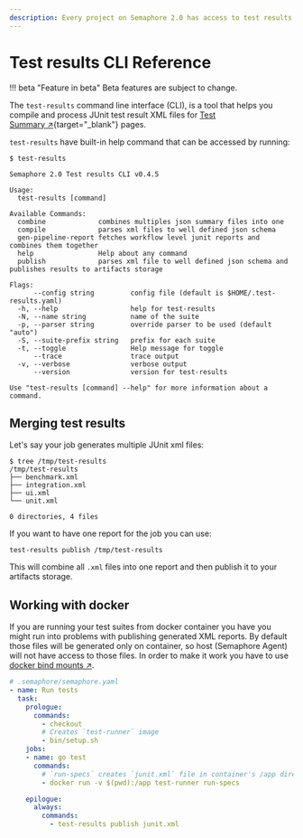 ```yaml
---
description: Every project on Semaphore 2.0 has access to test results compiler. See this page for more information.
---
```


# Test results CLI Reference

!!! beta "Feature in beta"
    Beta features are subject to change.

The `test-results` command line interface (CLI), is a tool that helps you compile and
process JUnit test result XML files for [Test Summary&nbsp;↗][test-summary-essentials]{target="_blank"} pages.

`test-results` have built-in help command that can be accessed by running:

```
$ test-results

Semaphore 2.0 Test results CLI v0.4.5

Usage:
  test-results [command]

Available Commands:
  combine             combines multiples json summary files into one
  compile             parses xml files to well defined json schema
  gen-pipeline-report fetches workflow level junit reports and combines them together
  help                Help about any command
  publish             parses xml file to well defined json schema and publishes results to artifacts storage

Flags:
      --config string         config file (default is $HOME/.test-results.yaml)
  -h, --help                  help for test-results
  -N, --name string           name of the suite
  -p, --parser string         override parser to be used (default "auto")
  -S, --suite-prefix string   prefix for each suite
  -t, --toggle                Help message for toggle
      --trace                 trace output
  -v, --verbose               verbose output
      --version               version for test-results

Use "test-results [command] --help" for more information about a command.
```

## Merging test results

Let's say your job generates multiple JUnit xml files:

```shell
$ tree /tmp/test-results
/tmp/test-results
├── benchmark.xml
├── integration.xml
├── ui.xml
└── unit.xml

0 directories, 4 files
```

If you want to have one report for the job you can use:

```shell
test-results publish /tmp/test-results
```

This will combine all `.xml` files into one report and then publish it to your artifacts storage.

## Working with docker

If you are running your test suites from docker container you have you might run into problems with publishing generated XML reports.
By default those files will be generated only on container, so host (Semaphore Agent) will not have access to those files.
In order to make it work you have to use [docker bind mounts&nbsp;↗][docker-bind-mounts].

```yaml
# .semaphore/semaphore.yaml
- name: Run tests
  task:
    prologue:
      commands:
        - checkout
        # Creates `test-runner` image
        - bin/setup.sh
    jobs:
    - name: go test
      commands:
        # `run-specs` creates `junit.xml` file in container's /app directory
        - docker run -v $(pwd):/app test-runner run-specs

    epilogue:
      always:
        commands:
          - test-results publish junit.xml
```

[test-summary-essentials]: /essentials/test-summary/
[docker-bind-mounts]: https://docs.docker.com/storage/bind-mounts/
